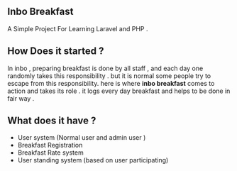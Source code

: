 ## Inbo Breakfast
A Simple Project For Learning Laravel and PHP .

## How Does it started ?
In inbo , preparing breakfast is  done by all staff , and each day one randomly takes this responsibility .
but it is normal some people try to escape from this responsibility. here is where **inbo breakfast**
comes to action and takes its role . it logs every day breakfast and helps to be done in fair way .

## What does it have ?
* User system (Normal user and admin user )
* Breakfast Registration 
* Breakfast Rate system
* User standing system (based  on user participating)

